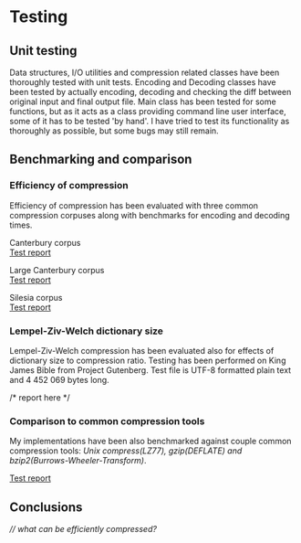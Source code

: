 # Testing

## Unit testing
Data structures, I/O utilities and compression related classes have been thoroughly tested with unit tests. Encoding and Decoding classes have been tested by actually encoding, decoding and checking the diff between original input and final output file. Main class has been tested for some functions, but as it acts as a class providing command line user interface, some of it has to be tested 'by hand'. I have tried to test its functionality as thoroughly as possible, but some bugs may still remain.

## Benchmarking and comparison
### Efficiency of compression
Efficiency of compression has been evaluated with three common compression corpuses along with benchmarks for encoding and decoding times.

Canterbury corpus  
[Test report](performancetests/canterbury.md)  

Large Canterbury corpus  
[Test report](performancetests/canterbury-large.md) 

Silesia corpus  
[Test report](performancetests/silesia.md)

### Lempel-Ziv-Welch dictionary size
Lempel-Ziv-Welch compression has been evaluated also for effects of dictionary size to compression ratio. Testing has been performed on King James Bible from Project Gutenberg. Test file is UTF-8 formatted plain text and 4 452 069 bytes long.

/* report here */

### Comparison to common compression tools
My implementations have been also benchmarked against couple common compression tools: *Unix compress(LZ77), gzip(DEFLATE) and bzip2(Burrows-Wheeler-Transform)*.

[Test report](performancetests/comparison-to-other-tools.md)

## Conclusions
*// what can be efficiently compressed?*